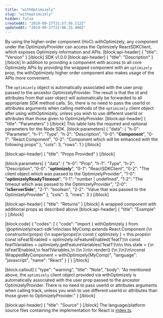 ```yaml
---
title: "withOptimizely"
slug: "withoptimizely"
hidden: false
createdAt: "2019-09-27T21:57:56.112Z"
updatedAt: "2019-09-27T22:06:25.400Z"
---
```

By using the higher-order component (HoC) withOptimizely, any component under the OptimizelyProvider can access the Optimizely ReactSDKClient, which exposes Optimizely information and APIs. 
[block:api-header]
{
  "title": "Version"
}
[/block]
SDK v1.0.0
[block:api-header]
{
  "title": "Description"
}
[/block]
In addition to providing a component with access to all core Optimizely APIs by providing the wrapped component with an `optimizely` prop, the withOptimizely higher order component also makes usage of the APIs more convenient.

The `optimizely` object is automatically associated with the user prop passed to the ancestor OptimizelyProvider. The result is that the id and attributes from that user object will automatically be forwarded to all appropriate SDK method calls. So, there is no need to pass the userId or attributes arguments when calling methods of the `optimizely` client object after using withOptimizely, unless you wish to use different userId or attributes than those given to OptimizelyProvider.
[block:api-header]
{
  "title": "Parameters"
}
[/block]
This table lists the required and optional parameters for the Node SDK.
[block:parameters]
{
  "data": {
    "h-0": "Parameter",
    "h-1": "Type",
    "h-2": "Description",
    "0-0": "**Component**",
    "0-1": "React.Component",
    "0-2": "Component which will be enhanced with the following props"
  },
  "cols": 3,
  "rows": 1
}
[/block]

[block:api-header]
{
  "title": "Props Provided"
}
[/block]

[block:parameters]
{
  "data": {
    "h-0": "Prop",
    "h-1": "Type",
    "h-2": "Description",
    "0-0": "**optimizely**",
    "0-1": "ReactSDKClient",
    "0-2": "The client object which was passed to the OptimizelyProvider",
    "1-0": "**optimizelyReadyTimeout**",
    "1-1": "number | undefined",
    "1-2": "The timeout which was passed to the OptimizelyProvider",
    "2-0": "**isServerSide**",
    "2-1": "boolean",
    "2-2": "Value that was passed to the OptimizelyProvider"
  },
  "cols": 3,
  "rows": 3
}
[/block]

[block:api-header]
{
  "title": "Returns"
}
[/block]
A wrapped component with additional props as described above
[block:api-header]
{
  "title": "Example"
}
[/block]

[block:code]
{
  "codes": [
    {
      "code": "import { withOptimizely } from '@optimizely/react-sdk'\n\nclass MyComp extends React.Component {\n  constructor(props) {\n    super(props)\n    const { optimizely } = this.props\n    const isFeat1Enabled = optimizely.isFeatureEnabled('feat1')\n    const feat1Variables = optimizely.getFeatureVariables('feat1')\n\n    this.state = {\n      isFeat1Enabled,\n      feat1Variables,\n    }\n  }\n\n  render() {\n  }\n}\n\nconst WrappedMyComponent = withOptimizely(MyComp)",
      "language": "javascript",
      "name": "React"
    }
  ]
}
[/block]

[block:callout]
{
  "type": "warning",
  "title": "Note",
  "body": "As mentioned above, the `optimizely` client object provided via withOptimizely is automatically associated with the user prop passed to the ancestor OptimizelyProvider. There is no need to pass userId or attributes arguments when calling track, unless you wish to use different userId or attributes than those given to OptimizelyProvider."
}
[/block]

[block:api-header]
{
  "title": "Source"
}
[/block]
The language/platform source files containing the implementation for React is [index.ts](https://github.com/optimizely/react-sdk/blob/master/src/index.ts).